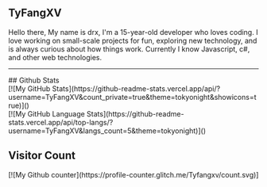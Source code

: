 ## TyFangXV
Hello there, My name is drx, I'm a 15-year-old developer who loves coding. I love working on small-scale projects for fun, exploring new technology, and is always curious about how things work. Currently I know  Javascript, c#, and other web technologies.


<hr/>
## Github Stats
<br/>
[![My GitHub Stats](https://github-readme-stats.vercel.app/api/?username=TyFangXV&count_private=true&theme=tokyonight&showicons=true)]()
<br/>
[![My GitHub Language Stats](https://github-readme-stats.vercel.app/api/top-langs/?username=TyFangXV&langs_count=5&theme=tokyonight)]()
<br/>
<h2 align="centre">Visitor Count</h2>  
[![My Github counter](https://profile-counter.glitch.me/Tyfangxv/count.svg)]
<br>




